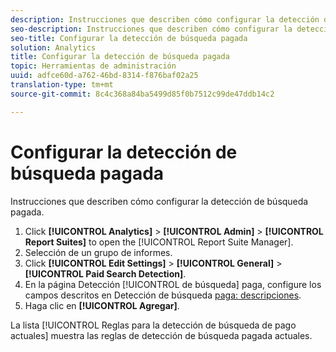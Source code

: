 ```yaml
---
description: Instrucciones que describen cómo configurar la detección de búsqueda pagada.
seo-description: Instrucciones que describen cómo configurar la detección de búsqueda paga.
seo-title: Configurar la detección de búsqueda pagada
solution: Analytics
title: Configurar la detección de búsqueda pagada
topic: Herramientas de administración
uuid: adfce60d-a762-46bd-8314-f876baf02a25
translation-type: tm+mt
source-git-commit: 8c4c368a84ba5499d85f0b7512c99de47ddb14c2

---
```



# Configurar la detección de búsqueda pagada

Instrucciones que describen cómo configurar la detección de búsqueda pagada.

1. Click **[!UICONTROL Analytics]** &gt; **[!UICONTROL Admin]** &gt; **[!UICONTROL Report Suites]** to open the [!UICONTROL Report Suite Manager].
1. Selección de un grupo de informes.
1. Click **[!UICONTROL Edit Settings]** &gt; **[!UICONTROL General]** &gt; **[!UICONTROL Paid Search Detection]**.
1. En la página Detección [!UICONTROL de búsqueda] paga, configure los campos descritos en Detección de búsqueda [paga: descripciones](/help/admin/admin/paid-search-detection/paid-search-detection.md#section_0C2CFA0AF77B47098BE37CB024665D0D).
1. Haga clic en **[!UICONTROL Agregar]**.

La lista [!UICONTROL Reglas para la detección de búsqueda de pago actuales] muestra las reglas de detección de búsqueda pagada actuales.

